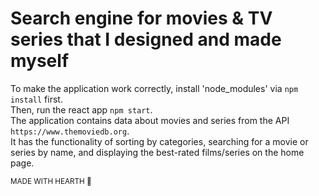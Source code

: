 # Search engine for movies & TV series that I designed and made myself
To make the application work correctly, install 'node_modules' via `npm install` first.<br>
Then, run the react app `npm start`.<br>
The application contains data about movies and series from the API `https://www.themoviedb.org`.<br>
It has the functionality of sorting by categories, searching for a movie or series by name, and displaying the best-rated films/series on the home page.

<sub>MADE WITH HEARTH 🖤</sub>
